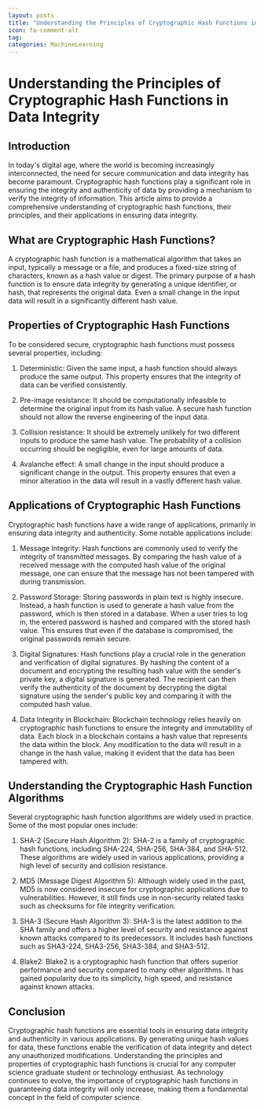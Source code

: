 ```yaml
---
layout: posts
title: "Understanding the Principles of Cryptographic Hash Functions in Data Integrity"
icon: fa-comment-alt
tag:      
categories: MachineLearning
---
```



# Understanding the Principles of Cryptographic Hash Functions in Data Integrity

## Introduction

In today's digital age, where the world is becoming increasingly interconnected, the need for secure communication and data integrity has become paramount. Cryptographic hash functions play a significant role in ensuring the integrity and authenticity of data by providing a mechanism to verify the integrity of information. This article aims to provide a comprehensive understanding of cryptographic hash functions, their principles, and their applications in ensuring data integrity.

## What are Cryptographic Hash Functions?

A cryptographic hash function is a mathematical algorithm that takes an input, typically a message or a file, and produces a fixed-size string of characters, known as a hash value or digest. The primary purpose of a hash function is to ensure data integrity by generating a unique identifier, or hash, that represents the original data. Even a small change in the input data will result in a significantly different hash value.

## Properties of Cryptographic Hash Functions

To be considered secure, cryptographic hash functions must possess several properties, including:

1. Deterministic: Given the same input, a hash function should always produce the same output. This property ensures that the integrity of data can be verified consistently.

2. Pre-image resistance: It should be computationally infeasible to determine the original input from its hash value. A secure hash function should not allow the reverse engineering of the input data.

3. Collision resistance: It should be extremely unlikely for two different inputs to produce the same hash value. The probability of a collision occurring should be negligible, even for large amounts of data.

4. Avalanche effect: A small change in the input should produce a significant change in the output. This property ensures that even a minor alteration in the data will result in a vastly different hash value.

## Applications of Cryptographic Hash Functions

Cryptographic hash functions have a wide range of applications, primarily in ensuring data integrity and authenticity. Some notable applications include:

1. Message Integrity: Hash functions are commonly used to verify the integrity of transmitted messages. By comparing the hash value of a received message with the computed hash value of the original message, one can ensure that the message has not been tampered with during transmission.

2. Password Storage: Storing passwords in plain text is highly insecure. Instead, a hash function is used to generate a hash value from the password, which is then stored in a database. When a user tries to log in, the entered password is hashed and compared with the stored hash value. This ensures that even if the database is compromised, the original passwords remain secure.

3. Digital Signatures: Hash functions play a crucial role in the generation and verification of digital signatures. By hashing the content of a document and encrypting the resulting hash value with the sender's private key, a digital signature is generated. The recipient can then verify the authenticity of the document by decrypting the digital signature using the sender's public key and comparing it with the computed hash value.

4. Data Integrity in Blockchain: Blockchain technology relies heavily on cryptographic hash functions to ensure the integrity and immutability of data. Each block in a blockchain contains a hash value that represents the data within the block. Any modification to the data will result in a change in the hash value, making it evident that the data has been tampered with.

## Understanding the Cryptographic Hash Function Algorithms

Several cryptographic hash function algorithms are widely used in practice. Some of the most popular ones include:

1. SHA-2 (Secure Hash Algorithm 2): SHA-2 is a family of cryptographic hash functions, including SHA-224, SHA-256, SHA-384, and SHA-512. These algorithms are widely used in various applications, providing a high level of security and collision resistance.

2. MD5 (Message Digest Algorithm 5): Although widely used in the past, MD5 is now considered insecure for cryptographic applications due to vulnerabilities. However, it still finds use in non-security related tasks such as checksums for file integrity verification.

3. SHA-3 (Secure Hash Algorithm 3): SHA-3 is the latest addition to the SHA family and offers a higher level of security and resistance against known attacks compared to its predecessors. It includes hash functions such as SHA3-224, SHA3-256, SHA3-384, and SHA3-512.

4. Blake2: Blake2 is a cryptographic hash function that offers superior performance and security compared to many other algorithms. It has gained popularity due to its simplicity, high speed, and resistance against known attacks.

## Conclusion

Cryptographic hash functions are essential tools in ensuring data integrity and authenticity in various applications. By generating unique hash values for data, these functions enable the verification of data integrity and detect any unauthorized modifications. Understanding the principles and properties of cryptographic hash functions is crucial for any computer science graduate student or technology enthusiast. As technology continues to evolve, the importance of cryptographic hash functions in guaranteeing data integrity will only increase, making them a fundamental concept in the field of computer science.